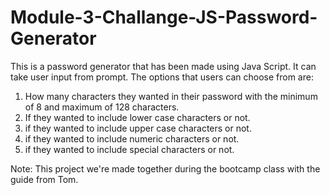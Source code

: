 # Module-3-Challange-JS-Password-Generator

This is a password generator that has been made using Java Script. It can take user input from prompt. The options that users can choose from are:

1. How many characters they wanted in their password with the minimum of 8 and maximum of 128 characters.
2. If they wanted to include lower case characters or not.
3. if they wanted to include upper case characters or not.
4. if they wanted to include numeric characters or not.
5. if they wanted to include special characters or not.

Note: This project we're made together during the bootcamp class with the guide from Tom.
